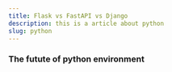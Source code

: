 ```yaml
---
title: Flask vs FastAPI vs Django
description: this is a article about python
slug: python
---
```

<!--endexcerpt-->

### The futute of python environment